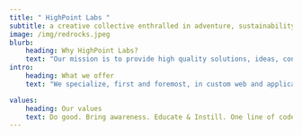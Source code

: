 ```yaml
---
title: " HighPoint Labs "
subtitle: a creative collective enthralled in adventure, sustainability, and technology
image: /img/redrocks.jpeg
blurb:
    heading: Why HighPoint Labs?
    text: "Our mission is to provide high quality solutions, ideas, content, and thought utilizing technology. Our passion is to bridge technology with creative and sustainable projects. Driven by our values, we provide unique services specific to the needs in our region and beyond."
intro:
    heading: What we offer
    text: "We specialize, first and foremost, in custom web and application development. Our developers have worked across industries while living and breathing scale, reliability, and creativity. We offer tailored applications, websites, or even out-of-the-box solutions, depending on our client's need and budget."

values:
    heading: Our values
    text: Do good. Bring awareness. Educate & Instill. One line of code at a time.
---
```


